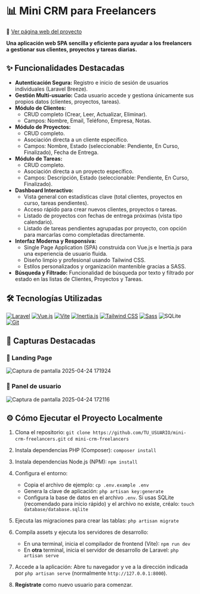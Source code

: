 # 📊 Mini CRM para Freelancers

🔗 [Ver página web del proyecto](https://josemifdeez.github.io/stardew-like-game/)

**Una aplicación web SPA sencilla y eficiente para ayudar a los freelancers a gestionar sus clientes, proyectos y tareas diarias.**

## ✨ Funcionalidades Destacadas

*   **Autenticación Segura:** Registro e inicio de sesión de usuarios individuales (Laravel Breeze).
*   **Gestión Multi-usuario:** Cada usuario accede y gestiona únicamente sus propios datos (clientes, proyectos, tareas).
*   **Módulo de Clientes:**
    *   CRUD completo (Crear, Leer, Actualizar, Eliminar).
    *   Campos: Nombre, Email, Teléfono, Empresa, Notas.
*   **Módulo de Proyectos:**
    *   CRUD completo.
    *   Asociación directa a un cliente específico.
    *   Campos: Nombre, Estado (seleccionable: Pendiente, En Curso, Finalizado), Fecha de Entrega.
*   **Módulo de Tareas:**
    *   CRUD completo.
    *   Asociación directa a un proyecto específico.
    *   Campos: Descripción, Estado (seleccionable: Pendiente, En Curso, Finalizado).
*   **Dashboard Interactivo:**
    *   Vista general con estadísticas clave (total clientes, proyectos en curso, tareas pendientes).
    *   Acceso rápido para crear nuevos clientes, proyectos o tareas.
    *   Listado de proyectos con fechas de entrega próximas (vista tipo calendario).
    *   Listado de tareas pendientes agrupadas por proyecto, con opción para marcarlas como completadas directamente.
*   **Interfaz Moderna y Responsiva:**
    *   Single Page Application (SPA) construida con Vue.js e Inertia.js para una experiencia de usuario fluida.
    *   Diseño limpio y profesional usando Tailwind CSS.
    *   Estilos personalizados y organización mantenible gracias a SASS.
*   **Búsqueda y Filtrado:** Funcionalidad de búsqueda por texto y filtrado por estado en las listas de Clientes, Proyectos y Tareas.

## 🛠️ Tecnologías Utilizadas

<p align="left">
  <a href="https://laravel.com" target="_blank" rel="noreferrer"><img src="https://img.shields.io/badge/Laravel-FF2D20?style=for-the-badge&logo=laravel&logoColor=white" alt="Laravel"></a>
  <a href="https://vuejs.org/" target="_blank" rel="noreferrer"><img src="https://img.shields.io/badge/Vue.js-4FC08D?style=for-the-badge&logo=vue.js&logoColor=white" alt="Vue.js"></a>
  <a href="https://vitejs.dev" target="_blank" rel="noreferrer"><img src="https://img.shields.io/badge/Vite-646CFF?style=for-the-badge&logo=vite&logoColor=white" alt="Vite"></a>
  <a href="https://inertiajs.com/" target="_blank" rel="noreferrer"><img src="https://img.shields.io/badge/Inertia.js-9553E9?style=for-the-badge&logo=inertia&logoColor=white" alt="Inertia.js"></a>
  <a href="https://tailwindcss.com/" target="_blank" rel="noreferrer"><img src="https://img.shields.io/badge/Tailwind_CSS-06B6D4?style=for-the-badge&logo=tailwind-css&logoColor=white" alt="Tailwind CSS"></a>
  <a href="https://sass-lang.com" target="_blank" rel="noreferrer"><img src="https://img.shields.io/badge/Sass-CC6699?style=for-the-badge&logo=sass&logoColor=white" alt="Sass"></a>
  <img src="https://img.shields.io/badge/SQLite-003B57?style=for-the-badge&logo=sqlite&logoColor=white" alt="SQLite" />
  <a href="https://git-scm.com/" target="_blank" rel="noreferrer"><img src="https://img.shields.io/badge/git-%23F05033.svg?style=for-the-badge&logo=git&logoColor=white" alt="Git"></a>
</p>

## 📸 Capturas Destacadas

### 📄 Landing Page
![Captura de pantalla 2025-04-24 171924](https://github.com/user-attachments/assets/6b44af5d-951e-43a8-a017-420fc9b0d15e)

### 👤 Panel de usuario
![Captura de pantalla 2025-04-24 172116](https://github.com/user-attachments/assets/9780cee0-435f-4f2b-aa14-c1ab1e39226b)

## ⚙️ Cómo Ejecutar el Proyecto Localmente

1.  Clona el repositorio:
    `git clone https://github.com/TU_USUARIO/mini-crm-freelancers.git`
    `cd mini-crm-freelancers`

2.  Instala dependencias PHP (Composer):
    `composer install`

3.  Instala dependencias Node.js (NPM):
    `npm install`

4.  Configura el entorno:
    *   Copia el archivo de ejemplo: `cp .env.example .env`
    *   Genera la clave de aplicación: `php artisan key:generate`
    *   Configura la base de datos en el archivo `.env`. Si usas SQLite (recomendado para inicio rápido) y el archivo no existe, créalo: `touch database/database.sqlite`

5.  Ejecuta las migraciones para crear las tablas:
    `php artisan migrate`

6.  Compila assets y ejecuta los servidores de desarrollo:
    *   En una terminal, inicia el compilador de frontend (Vite): `npm run dev`
    *   En **otra** terminal, inicia el servidor de desarrollo de Laravel: `php artisan serve`

7.  Accede a la aplicación: Abre tu navegador y ve a la dirección indicada por `php artisan serve` (normalmente `http://127.0.0.1:8000`).

8.  **Regístrate** como nuevo usuario para comenzar.


